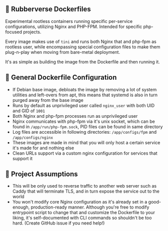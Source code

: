 ## 🦆 Rubberverse Dockerfiles

Experimental rootless containers running specific per-service configurations, utilizing Nginx and PHP-FPM. Intended for specific php-focused projects.

Every image makes use of `tini` and runs both Nginx that and php-fpm as rootless user, while encompassing special configuration files to make them plug-n-play when moving from bare-metal deployment.

It's as simple as building the image from the Dockerfile and then running it.

## 🐳 General Dockerfile Configuration

- If Debian base image, debloats the image by removing a lot of system utilities and left-overs from apt, this means that systemd is also in turn purged away from the base image
- Runs by default as unprivileged user called `nginx_user` with both UID and GID of `1001`
- Both Nginx and php-fpm processes run as unprivileged user
- Nginx communicates with php-fpm via it's unix socket, which can be found in `/app/run/php-fpm.sock`, PID files can be found in same directory
- Log files are accessible in following directories: `/app/configs/fpm` and `/app/configs/nginx`
- These images are made in mind that you will only host a certain service it's made for and nothing else
- Clean URLs support via a custom nginx configuration for services that support it

## 💁 Project Assumptions

- This will be only used to reverse traffic to another web server such as Caddy that will terminate TLS, and in turn expose the service out to the world
- You won't modify core Nginx configuration as it's already set in a good-enough, production-ready manner. Although you're free to modify entrypoint script to change that and customize the Dockerfile to your liking, it's self-documented with CLI commands so shouldn't be too hard. (Create GitHub issue if you need help!)
